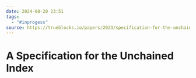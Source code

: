 ```yaml
---
date: 2024-08-20 23:51
tags:
  - "#inprogess"
source: https://trueblocks.io/papers/2023/specification-for-the-unchained-index-v2.0.0-release.pdf
---
```



# A Specification for the Unchained Index


